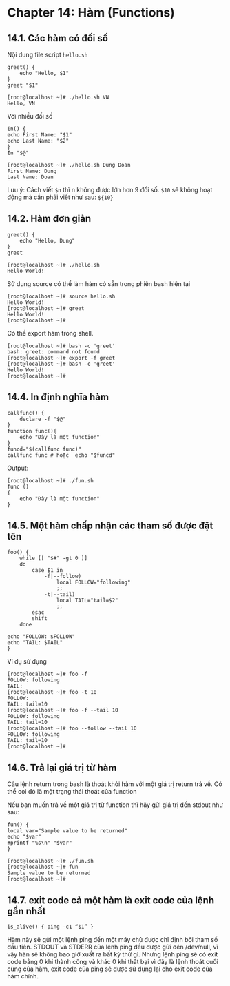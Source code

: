 # Chapter 14: Hàm (Functions)

## 14.1. Các hàm có đối số

Nội dung file script `hello.sh`

    greet() {
        echo "Hello, $1"
    }
    greet "$1"

    [root@localhost ~]# ./hello.sh VN
    Hello, VN

Với nhiều đối số

    In() {
    echo First Name: "$1"
    echo Last Name: "$2"
    }
    In "$@"

    [root@localhost ~]# ./hello.sh Dung Doan
    First Name: Dung
    Last Name: Doan

Lưu ý: Cách viết `$n` thì n không được lớn hơn 9 đối số. `$10` sẽ không hoạt động mà cần phải viết như sau: `${10}`

## 14.2. Hàm đơn giản

    greet() {
        echo "Hello, Dung"
    }
    greet

    [root@localhost ~]# ./hello.sh
    Hello World!

Sử dụng source có thể làm hàm có sẵn trong phiên bash hiện tại

    [root@localhost ~]# source hello.sh
    Hello World!
    [root@localhost ~]# greet
    Hello World!
    [root@localhost ~]#

Có thể export hàm trong shell.

    [root@localhost ~]# bash -c 'greet'
    bash: greet: command not found
    [root@localhost ~]# export -f greet
    [root@localhost ~]# bash -c 'greet'
    Hello World!
    [root@localhost ~]#

## 14.4. In định nghĩa hàm

    callfunc() {
        declare -f "$@"
    }
    function func(){
        echo "Đây là một function"
    }
    funcd="$(callfunc func)"
    callfunc func # hoặc  echo "$funcd"

Output:

    [root@localhost ~]# ./fun.sh
    func ()
    {
        echo "Đây là một function"
    }

## 14.5. Một hàm chấp nhận các tham số được đặt tên

    foo() {
        while [[ "$#" -gt 0 ]]
        do
            case $1 in
                -f|--follow)
                    local FOLLOW="following"
                    ;;
                -t|--tail)
                    local TAIL="tail=$2"
                    ;;
            esac
            shift
        done

    echo "FOLLOW: $FOLLOW"
    echo "TAIL: $TAIL"
    }

Ví dụ sử dụng

    [root@localhost ~]# foo -f
    FOLLOW: following
    TAIL:
    [root@localhost ~]# foo -t 10
    FOLLOW:
    TAIL: tail=10
    [root@localhost ~]# foo -f --tail 10
    FOLLOW: following
    TAIL: tail=10
    [root@localhost ~]# foo --follow --tail 10
    FOLLOW: following
    TAIL: tail=10
    [root@localhost ~]#

## 14.6. Trả lại giá trị từ hàm

Câu lệnh return trong bash là thoát khỏi hàm với một giá trị return trả về. Có thể coi đó là một trạng thái thoát của function

Nếu bạn muốn trả về một giá trị từ function thì hãy gửi giá trị đến stdout như sau:

    fun() {
    local var="Sample value to be returned"
    echo "$var"
    #printf "%s\n" "$var"
    }

    [root@localhost ~]# ./fun.sh
    [root@localhost ~]# fun
    Sample value to be returned
    [root@localhost ~]#

## 14.7. exit code cả một hàm là exit code của lệnh gần nhất

    is_alive() { ping -c1 “$1” }

Hàm này sẽ gửi một lệnh ping đến một máy chủ được chỉ định bởi tham số đầu tiên. STDOUT và STDERR của lệnh ping đều được gửi đên /dev/null, vì vậy hàn sẽ không bao giờ xuất ra bất kỳ thứ gì. Nhưng lệnh ping sẽ có exit code bằng 0 khi thành công và khác 0 khi thất bại vì đây là lệnh thoát cuối cùng của hàm, exit code của ping sẽ được sử dụng lại cho exit code của hàm chính.